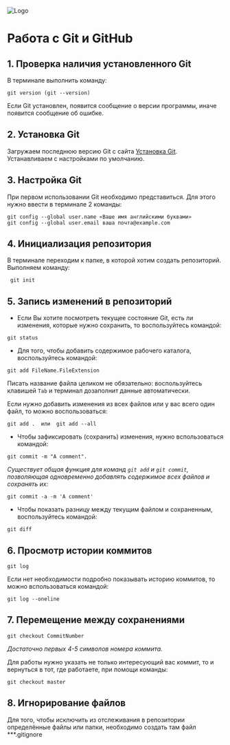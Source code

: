![Logo](Git-Logo-1788C.png)
# Работа с Git и GitHub
## 1. Проверка наличия установленного Git
В терминале выполнить команду: 
```
git version (git --version)
```
Если Git установлен, появится сообщение о версии программы, иначе появится сообщение об ошибке.
## 2. Установка Git
Загружаем последнюю версию Git с сайта [Установка Git](https://git-scm.com/downloads). 
Устанавливаем с настройками по умолчанию.
## 3. Настройка Git
При первом использовании Git необходимо представиться.
Для этого нужно ввести в терминале 2 команды:
```
git config --global user.name «Ваше имя английскими буквами»
git config --global user.email ваша почта@example.com
```
## 4. Инициализация репозитория
В терминале переходим к папке, в которой хотим создать репозиторий. Выполняем команду:
```
 git init 
 ```
 ## 5. Запись изменений в репозиторий
 * Если Вы хотите посмотреть текущее состояние Git, есть ли изменения, которые нужно сохранить, то воспользуйтесь командой:
 ```
 git status
 ```
 * Для того, чтобы добавить содержимое рабочего каталога, воспользуйтесь командой: 
 ```
 git add FileName.FileExtension
 ```
Писать название файла целиком не обязательно: воспользуйтесь клавишей `Tab` и терминал дозаполнит данные автоматически.

Если нужно добавить изменения из всех файлов или у вас всего один файл, то можно воспользоваться:
```
git add .  или  git add --all
 ```
 * Чтобы зафиксировать (сохранить) изменения, нужно вспользоваться командой:
 ```
 git commit -m "A comment".
 ```
 *Существует общая функция для команд `git add` и `git commit`, позволяющая одновременно добавлять содержимое всех файлов и сохранять их:*
 ```
 git commit -a -m 'A comment'
 ```
 * Чтобы показать разницу между текущим файлом и сохраненным, воспользуйтесь командой:
 ```
 git diff
 ```
 ## 6. Просмотр истории коммитов  
 ```
 git log
 ```
 Если нет необходимости подробно показывать историю коммитов, то можно вспользоваться командой:
 ```
 git log --oneline
 ```
 ## 7. Перемещение между сохранениями 
 ```
 git checkout CommitNumber
 ```
 *Достаточно первых 4-5 символов номера коммита.*

 Для работы нужно указать не только интересующий вас коммит, то и вернуться в тот, где работаете, при помощи команды:
 ```
 git checkout master
 ```
 ## 8. Игнорирование файлов 
 Для того, чтобы исключить из отслеживания в репозитории определённые файлы или папки,  необходимо создать там файл  ***.gitignore